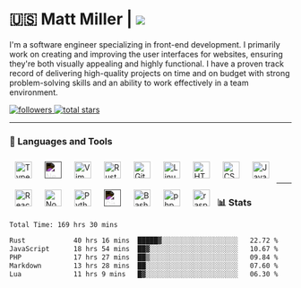 # 🇺🇸 Matt Miller | ![](https://komarev.com/ghpvc/?username=thesandybridge&color=blue&)

I'm a software engineer specializing in front-end development. I primarily work on creating and improving the user interfaces for websites, ensuring they're both visually appealing and highly functional. I have a proven track record of delivering high-quality projects on time and on budget with strong problem-solving skills and an ability to work effectively in a team environment.

<p align="left">
    <a href="https://github.com/thesandybridge?tab=followers">
         <img alt="followers" title="Follow me on Github" src="https://custom-icon-badges.demolab.com/github/followers/thesandybridge?color=236ad3&labelColor=1155ba&style=for-the-badge&logo=person-add&label=Follow&logoColor=white"/>
    </a>
    <a href="https://github.com/thesandybridge?tab=repositories&sort=stargazers">
         <img alt="total stars" title="Total stars on GitHub" src="https://custom-icon-badges.demolab.com/github/stars/thesandybridge?color=55960c&style=for-the-badge&labelColor=488207&logo=star"/>
    </a>
</p>

---

### 🧰 Languages and Tools

<img align="left" alt="TypeScript" width="30px" style="padding:10px;" src="https://cdn.jsdelivr.net/gh/devicons/devicon/icons/typescript/typescript-plain.svg" />
<img align="left" alt="Nextjs" width="30px" style="padding:10px; filter: invert(1);" src="https://cdn.jsdelivr.net/gh/devicons/devicon/icons/nextjs/nextjs-original-wordmark.svg" />
<img align="left" alt="Vim" width="30px" style="padding:10px;" src="https://cdn.jsdelivr.net/gh/devicons/devicon/icons/vim/vim-original.svg" />
<img align="left" alt="Rust" width="30px" style="padding:10px;" src="https://cdn.jsdelivr.net/gh/devicons/devicon/icons/rust/rust-plain.svg" />
<img align="left" alt="Git" width="30px" style="padding:10px;" src="https://cdn.jsdelivr.net/gh/devicons/devicon/icons/git/git-original.svg" />
<img align="left" alt="Linux" width="30px" style="padding:10px;" src="https://cdn.jsdelivr.net/gh/devicons/devicon/icons/linux/linux-original.svg" />
<img align="left" alt="HTML" width="30px" style="padding:10px;" src="https://cdn.jsdelivr.net/gh/devicons/devicon/icons/html5/html5-plain.svg" />
<img align="left" alt="CSS" width="30px" style="padding:10px;" src="https://cdn.jsdelivr.net/gh/devicons/devicon/icons/css3/css3-plain.svg" />
<img align="left" alt="JavaScript" width="30px" style="padding:10px;" src="https://cdn.jsdelivr.net/gh/devicons/devicon/icons/javascript/javascript-plain.svg" />
<img align="left" alt="React" width="30px" style="padding:10px;" src="https://cdn.jsdelivr.net/gh/devicons/devicon/icons/react/react-original.svg" />
<img align="left" alt="NodeJS" width="30px" style="padding:10px;" src="https://cdn.jsdelivr.net/gh/devicons/devicon/icons/nodejs/nodejs-original.svg" />
<img align="left" alt="Python" width="30px" style="padding:10px;" src="https://cdn.jsdelivr.net/gh/devicons/devicon/icons/python/python-plain.svg" />
<img align="left" alt="GitHub" width="30px" style="padding:10px; filter: invert(1);" src="https://cdn.jsdelivr.net/gh/devicons/devicon/icons/github/github-original.svg" />
<img align="left" alt="Bash" width="30px" style="padding:10px;" src="https://cdn.jsdelivr.net/gh/devicons/devicon/icons/bash/bash-original.svg" />
<img align="left" alt="php" width="30px" style="padding:10px;" src="https://cdn.jsdelivr.net/gh/devicons/devicon/icons/php/php-original.svg" />
<img align="left" alt="raspberry-pi" width="30px" style="padding:10px;" src="https://cdn.jsdelivr.net/gh/devicons/devicon/icons/raspberrypi/raspberrypi-original.svg" />
<br />
<br />

---
### 📊 Stats
<!--START_SECTION:waka-->

```txt
Total Time: 169 hrs 30 mins

Rust            40 hrs 16 mins  █████▓░░░░░░░░░░░░░░░░░░░   22.72 %
JavaScript      18 hrs 54 mins  ██▓░░░░░░░░░░░░░░░░░░░░░░   10.67 %
PHP             17 hrs 27 mins  ██▒░░░░░░░░░░░░░░░░░░░░░░   09.84 %
Markdown        13 hrs 28 mins  ██░░░░░░░░░░░░░░░░░░░░░░░   07.60 %
Lua             11 hrs 9 mins   █▓░░░░░░░░░░░░░░░░░░░░░░░   06.30 %
```

<!--END_SECTION:waka-->
<!--![thesandybridge stats-overview](https://raw.githubusercontent.com/thesandybridge/github-stats/master/generated/languages.svg#gh-dark-mode-only)-->
<!--![thesandybridge github-trophies](https://github-profile-trophy.vercel.app/?username=thesandybridge&theme=tokyonight&no-bg=true&no-frame=true)-->
